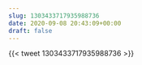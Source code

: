 ```yaml
---
slug: 1303433717935988736
date: 2020-09-08 20:43:09+00:00
draft: false
---
```


{{< tweet 1303433717935988736 >}}
